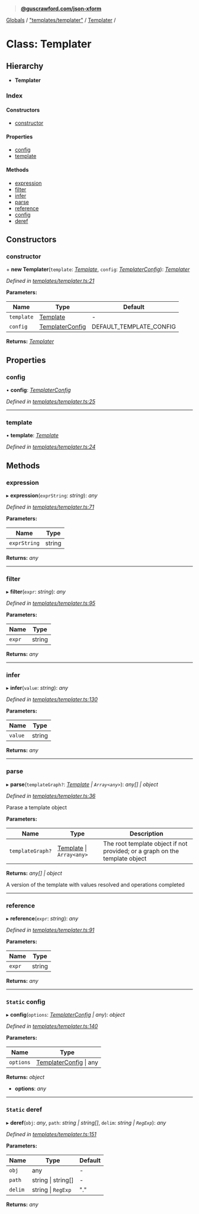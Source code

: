 > **[@guscrawford.com/json-xform](../README.md)**

[Globals](../globals.md) / ["templates/templater"](../modules/_templates_templater_.md) / [Templater](_templates_templater_.templater.md) /

# Class: Templater

## Hierarchy

* **Templater**

### Index

#### Constructors

* [constructor](_templates_templater_.templater.md#constructor)

#### Properties

* [config](_templates_templater_.templater.md#config)
* [template](_templates_templater_.templater.md#template)

#### Methods

* [expression](_templates_templater_.templater.md#expression)
* [filter](_templates_templater_.templater.md#filter)
* [infer](_templates_templater_.templater.md#infer)
* [parse](_templates_templater_.templater.md#parse)
* [reference](_templates_templater_.templater.md#reference)
* [config](_templates_templater_.templater.md#static-config)
* [deref](_templates_templater_.templater.md#static-deref)

## Constructors

###  constructor

\+ **new Templater**(`template`: *[Template](../interfaces/_templates_template_interface_.template.md)*, `config`: *[TemplaterConfig](../interfaces/_templates_templater_config_interface_.templaterconfig.md)*): *[Templater](_templates_templater_.templater.md)*

*Defined in [templates/templater.ts:21](https://github.com/guscrawford-com/json-xform/blob/bfbdcca/src/templates/templater.ts#L21)*

**Parameters:**

Name | Type | Default |
------ | ------ | ------ |
`template` | [Template](../interfaces/_templates_template_interface_.template.md) | - |
`config` | [TemplaterConfig](../interfaces/_templates_templater_config_interface_.templaterconfig.md) | DEFAULT_TEMPLATE_CONFIG |

**Returns:** *[Templater](_templates_templater_.templater.md)*

## Properties

###  config

• **config**: *[TemplaterConfig](../interfaces/_templates_templater_config_interface_.templaterconfig.md)*

*Defined in [templates/templater.ts:25](https://github.com/guscrawford-com/json-xform/blob/bfbdcca/src/templates/templater.ts#L25)*

___

###  template

• **template**: *[Template](../interfaces/_templates_template_interface_.template.md)*

*Defined in [templates/templater.ts:24](https://github.com/guscrawford-com/json-xform/blob/bfbdcca/src/templates/templater.ts#L24)*

## Methods

###  expression

▸ **expression**(`exprString`: *string*): *any*

*Defined in [templates/templater.ts:71](https://github.com/guscrawford-com/json-xform/blob/bfbdcca/src/templates/templater.ts#L71)*

**Parameters:**

Name | Type |
------ | ------ |
`exprString` | string |

**Returns:** *any*

___

###  filter

▸ **filter**(`expr`: *string*): *any*

*Defined in [templates/templater.ts:95](https://github.com/guscrawford-com/json-xform/blob/bfbdcca/src/templates/templater.ts#L95)*

**Parameters:**

Name | Type |
------ | ------ |
`expr` | string |

**Returns:** *any*

___

###  infer

▸ **infer**(`value`: *string*): *any*

*Defined in [templates/templater.ts:130](https://github.com/guscrawford-com/json-xform/blob/bfbdcca/src/templates/templater.ts#L130)*

**Parameters:**

Name | Type |
------ | ------ |
`value` | string |

**Returns:** *any*

___

###  parse

▸ **parse**(`templateGraph?`: *[Template](../interfaces/_templates_template_interface_.template.md) | `Array<any>`*): *any[] | object*

*Defined in [templates/templater.ts:36](https://github.com/guscrawford-com/json-xform/blob/bfbdcca/src/templates/templater.ts#L36)*

Parase a template object

**Parameters:**

Name | Type | Description |
------ | ------ | ------ |
`templateGraph?` | [Template](../interfaces/_templates_template_interface_.template.md) \| `Array<any>` | The root template object if not provided; or a graph on the template object |

**Returns:** *any[] | object*

A version of the template with values resolved and operations completed

___

###  reference

▸ **reference**(`expr`: *string*): *any*

*Defined in [templates/templater.ts:91](https://github.com/guscrawford-com/json-xform/blob/bfbdcca/src/templates/templater.ts#L91)*

**Parameters:**

Name | Type |
------ | ------ |
`expr` | string |

**Returns:** *any*

___

### `Static` config

▸ **config**(`options`: *[TemplaterConfig](../interfaces/_templates_templater_config_interface_.templaterconfig.md) | any*): *object*

*Defined in [templates/templater.ts:140](https://github.com/guscrawford-com/json-xform/blob/bfbdcca/src/templates/templater.ts#L140)*

**Parameters:**

Name | Type |
------ | ------ |
`options` | [TemplaterConfig](../interfaces/_templates_templater_config_interface_.templaterconfig.md) \| any |

**Returns:** *object*

* **options**: *any*

___

### `Static` deref

▸ **deref**(`obj`: *any*, `path`: *string | string[]*, `delim`: *string | `RegExp`*): *any*

*Defined in [templates/templater.ts:151](https://github.com/guscrawford-com/json-xform/blob/bfbdcca/src/templates/templater.ts#L151)*

**Parameters:**

Name | Type | Default |
------ | ------ | ------ |
`obj` | any | - |
`path` | string \| string[] | - |
`delim` | string \| `RegExp` | "." |

**Returns:** *any*